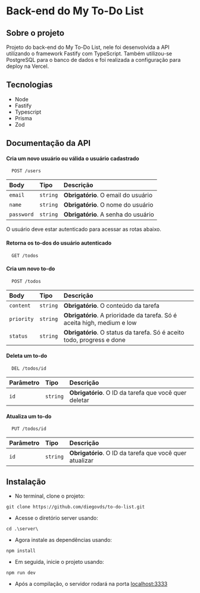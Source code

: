 
# Back-end do My To-Do List

## Sobre o projeto

Projeto do back-end do My To-Do List, nele foi desenvolvida a API  utilizando o framework Fastify com TypeScript. Também utilizou-se PostgreSQL para o banco de dados e foi realizada a configuração para deploy na Vercel.



## Tecnologias

- Node
- Fastify
- Typescript
- Prisma
- Zod


## Documentação da API

#### Cria um novo usuário ou válida o usuário cadastrado

```http
  POST /users
```

| Body   | Tipo       | Descrição                                   |
| :---------- | :--------- | :------------------------------------------ |
| `email`      | `string` | **Obrigatório**. O email do usuário |
| `name`      | `string` | **Obrigatório**. O nome do usuário |
| `password`      | `string` | **Obrigatório**. A senha do usuário |

O usuário deve estar autenticado para acessar as rotas abaixo.

#### Retorna os to-dos do usuário autenticado

```http
  GET /todos
```

#### Cria um novo to-do

```http
  POST /todos
```

| Body   | Tipo       | Descrição                                   |
| :---------- | :--------- | :------------------------------------------ |
| `content`      | `string` | **Obrigatório**. O conteúdo da tarefa |
| `priority`      | `string` | **Obrigatório**. A prioridade da tarefa. Só é aceita high, medium e low  |
| `status`      | `string` | **Obrigatório**. O status da tarefa. Só é aceito todo, progress e done |

#### Deleta um to-do

```http
  DEL /todos/id
```

| Parâmetro   | Tipo       | Descrição                                   |
| :---------- | :--------- | :------------------------------------------ |
| `id`      | `string` | **Obrigatório**. O ID da tarefa que você quer deletar |

#### Atualiza um to-do

```http
  PUT /todos/id
```

| Parâmetro   | Tipo       | Descrição                                   |
| :---------- | :--------- | :------------------------------------------ |
| `id`      | `string` | **Obrigatório**. O ID da tarefa que você quer atualizar |




## Instalação

- No terminal, clone o projeto:

```
git clone https://github.com/diegovds/to-do-list.git
```

- Acesse o diretório server usando:

```
cd .\server\
```

- Agora instale as dependências usando:

```
npm install
```

- Em seguida, inicie o projeto usando:

```
npm run dev
```

- Após a compilação, o servidor rodará na porta [localhost:3333](http://localhost:3333/)
    
